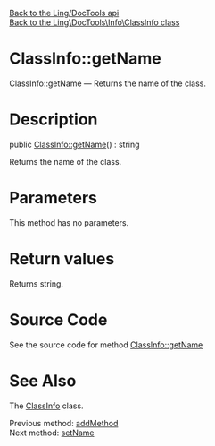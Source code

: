 [Back to the Ling/DocTools api](https://github.com/lingtalfi/DocTools/blob/master/doc/api/Ling/DocTools.md)<br>
[Back to the Ling\DocTools\Info\ClassInfo class](https://github.com/lingtalfi/DocTools/blob/master/doc/api/Ling/DocTools/Info/ClassInfo.md)


ClassInfo::getName
================



ClassInfo::getName — Returns the name of the class.




Description
================


public [ClassInfo::getName](https://github.com/lingtalfi/DocTools/blob/master/doc/api/Ling/DocTools/Info/ClassInfo/getName.md)() : string




Returns the name of the class.




Parameters
================

This method has no parameters.


Return values
================

Returns string.








Source Code
===========
See the source code for method [ClassInfo::getName](https://github.com/lingtalfi/DocTools/blob/master/Info/ClassInfo.php#L219-L222)


See Also
================

The [ClassInfo](https://github.com/lingtalfi/DocTools/blob/master/doc/api/Ling/DocTools/Info/ClassInfo.md) class.

Previous method: [addMethod](https://github.com/lingtalfi/DocTools/blob/master/doc/api/Ling/DocTools/Info/ClassInfo/addMethod.md)<br>Next method: [setName](https://github.com/lingtalfi/DocTools/blob/master/doc/api/Ling/DocTools/Info/ClassInfo/setName.md)<br>


